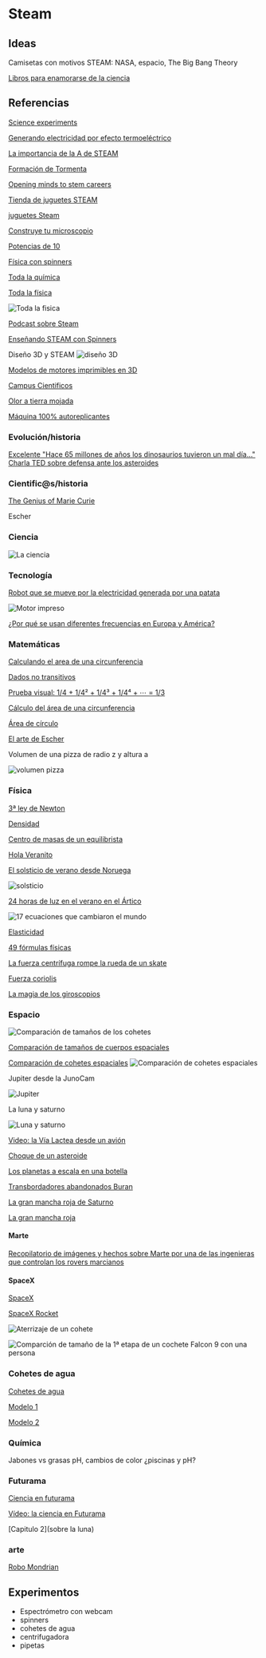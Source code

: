 # Steam

## Ideas

Camisetas con motivos STEAM: NASA, espacio, The Big Bang Theory

[Libros para enamorarse de la ciencia](https://culturacientifica.com/2017/07/02/libros-para-enamorarse/)

## Referencias

[Science experiments](https://www.scienceabc.com/humans/science-experiments-for-kids-simple-experiments-children-can-perform-at-home.html)

[Generando electricidad por efecto termoeléctrico](https://www.instructables.com/id/Thermoelectric-Fan-Driven-by-a-Candle/)

[La importancia de la A de STEAM](https://www.steamcraftedu.com/steam-education-arts-important/)

[Formación de Tormenta]( http://www.syfy.com/syfywire/incredible-time-lapse-video-a-supercell-forms)

[Opening minds to stem careers](http://www.europeanschoolnetacademy.eu/web/opening-minds-to-stem-careers)

[Tienda de juguetes STEAM](https://juguetes.science4you.es/)

[juguetes Steam](http://computerhoy.com/noticias/life/juguetes-stem-que-son-que-gustan-ninos-45594)

[Construye tu microscopio](https://www.youtube.com/playlist?list=PLDxBiw1MlK6TridT9-AKPZ33s2APj2ynr)

[Potencias de 10](https://www.youtube.com/playlist?list=PLDxBiw1MlK6Tcm7ukHHYAbr37EUxFJ5j)



[Física con spinners](github.com/javacasm/spinners)

[Toda la química](https://www.redbubble.com/es/people/dominicwalliman/works/26426671-the-map-of-chemistry)

[Toda la física](http://interestingengineering.com/one-map-explains-entirety-physics-connected)

![Toda la fisica](http://cdn.interestingengineering.com/wp-content/uploads/2016/12/physicsmap-1024x576.jpg)

[Podcast sobre Steam](http://podcast.stemiverse.com/)

[Enseñando STEAM con Spinners](http://hackaday.com/2017/06/23/teaching-steam-with-fidget-spinners/)

Diseño 3D y STEAM
![diseño 3D](https://pbs.twimg.com/media/DBHlXOUW0AQjWGB.jpg)

[Modelos de motores imprimibles en 3D](http://www.microsiervos.com/archivo/ingenieria/modelos-cajas-cambio-motores-impresos-3d-funcionales-no-producen-potencia.html)

[Campus Cientificos](https://www.campuscientificos.es/proyectos)

[Olor a tierra mojada](https://pbs.twimg.com/media/DD7oEszVYAAGLEi.jpg)

[Máquina 100% autoreplicantes](https://www.space.com/37101-self-replicating-3d-printer-moon-bases.html)

### Evolución/historia

[Excelente "Hace 65 millones de años los dinosaurios tuvieron un mal día..." Charla TED sobre defensa ante los asteroides](https://www.ted.com/talks/phil_plait_how_to_defend_earth_from_asteroids)


### Cientific@s/historia

[The Genius of Marie Curie](https://www.youtube.com/watch?v=w6JFRi0Qm_s&feature=em-subs_digest-wl)

Escher

### Ciencia

![La ciencia](https://pbs.twimg.com/media/DEq5QQLUMAI7HNN.jpg)

### Tecnología

[Robot que se mueve por la electricidad generada por una patata](http://www.microsiervos.com/archivo/robots/patata-coche-autonoma.html)

![Motor impreso](https://media.giphy.com/media/syPyA4sWkwiMo/giphy.gif)

[¿Por qué se usan diferentes frecuencias en Europa y América?](http://www.djtelectricaltraining.co.uk/downloads/50Hz-Frequency.pdf)

### Matemáticas

[Calculando el area de una circunferencia](https://lh3.googleusercontent.com/-21cY8FDudUI/WUrYThAVAeI/AAAAAAAABog/y-kdY_A7qBQlWPP3ToGBu5XQLV1l6is-ACJoC/w530-h462-rw/circle.gif)


[Dados no transitivos](http://elpais.com/elpais/2017/06/21/el_aleph/1498064711_481863.html)

[Prueba visual: 1/4 + 1/4² + 1/4³ + 1/4⁴ + ⋯ = 1/3 ](https://twitter.com/ApuntesCiencia/status/878198124967317504)


[Cálculo del área de una circunferencia]( https://twitter.com/scienmag/status/878696789846749184 )

[Área de círculo](https://twitter.com/WorldAndScience/status/881513065262571520)

[El arte de Escher](https://t.co/CEiv6Qabnv)

Volumen de una pizza de radio z y altura a

![volumen pizza](https://pbs.twimg.com/media/DDvDdbtWAAA7jef.jpg)

### Física

[3ª ley de Newton](https://twitter.com/TapasDeCiencia/status/877417879356018688)


[Densidad](https://twitter.com/HdAnchiano/status/871289262376972288)


[Centro de masas de un equilibrista](https://twitter.com/HdAnchiano/status/876900237402677248)

[Hola Veranito](http://www.microsiervos.com/archivo/ciencia/por-que-la-tierra-esta-mas-lejos-del-sol-que-en-todo-el-ano-y-sin-embargo-morimos-de-calor.html)

[El solsticio de verano desde Noruega](https://twitter.com/marsrader/status/877336388617723905)

![solsticio](https://pbs.twimg.com/media/DCzsy2NXkAADZjU.jpg)

[24 horas de luz en el verano en el Ártico](https://twitter.com/marsrader/status/881664185754685440)

![17 ecuaciones que cambiaron el mundo](http://static1.businessinsider.com/image/53289f55eab8ea3d524b5f3a-800-/stewart%2017%20equations%20gauss%27%20law%20corrected.png)

[Elasticidad](https://twitter.com/HdAnchiano/status/877931413852479488)

[49 fórmulas físicas](https://twitter.com/MientrasEnFisic/status/872400310228193281)

[La fuerza centrífuga rompe la rueda de un skate](https://twitter.com/WorldAndScience/status/881361895923625984)

[Fuerza coriolis](https://twitter.com/ApuntesCiencia/status/881550227530022912)

[La magia de los giroscopios](https://twitter.com/loicaroyer/status/876889602732298240)

### Espacio

![Comparación de tamaños de los cohetes](https://pbs.twimg.com/media/DE7OkgKV0AEY7oU.jpg  )

[Comparación de tamaños de cuerpos espaciales](https://twitter.com/ClouderFran/status/874557061492858880)

[Comparación de cohetes espaciales](https://twitter.com/WorldAndScience/status/874506694717579264)
![Comparación de cohetes espaciales](https://pbs.twimg.com/media/DCLfM_6XUAERD2H.jpg)

Jupiter desde la JunoCam

![Jupiter](https://pbs.twimg.com/media/DC9LstCXoAEHERm.jpg)

La luna y saturno

![Luna y saturno](https://pbs.twimg.com/media/DC-_LD-XoAAsFtd.jpg)

[Video: la Vía Lactea desde un avión](https://www.youtube.com/watch?v=5EarOB411BA)

[Choque de un asteroide](https://twitter.com/NASAJPL_Edu/status/880882244750987264)

[Los planetas a escala en una botella](https://twitter.com/microsiervos/status/851728603939299328)

[Transbordadores abandonados Buran](https://twitter.com/DutchSpace/status/884466244639961092)

[La gran mancha roja de Saturno](https://nasa.tumblr.com/post/162828438059/solar-system-things-to-know-this-week)

[La gran mancha roja](http://danielmarin.naukas.com/2017/07/13/la-gran-mancha-roja-de-jupiter-vista-por-juno/)

#### Marte

[Recopilatorio de imágenes y hechos sobre Marte por una de las ingenieras que controlan los rovers marcianos](https://twitter.com/tanyaofmars/status/885952642865930240)

#### SpaceX


[SpaceX](https://www.youtube.com/playlist?list=PLDxBiw1MlK6SEKDQ2aEu7WG0R-UHi_xQA)

[SpaceX Rocket](https://www.youtube.com/watch?v=YkkmzqSpdDg)

![Aterrizaje de un cohete](https://lightsinthedark.files.wordpress.com/2017/01/gif-17.gif)

![Comparción de tamaño de la 1ª etapa de un cochete Falcon 9 con una persona](https://pbs.twimg.com/media/DD_SxWwWsAA4ncy.jpg)


### Cohetes de agua

[Cohetes de agua](https://www.youtube.com/playlist?list=PLDxBiw1MlK6RHdje9xzLtL2Z1FuGMb_IB)

[Modelo 1](https://www.myminifactory.com/object/water-rocket-39789)

[Modelo 2](https://www.myminifactory.com/object/bottle-rocket-gantry-21660)



### Química

Jabones vs grasas
pH, cambios de color ¿piscinas y pH?

### Futurama

[Ciencia en futurama](http://www.taringa.net/comunidades/ciencia-con-paciencia/142540/Info-La-Ciencia-en-Futurama.html)

[Vídeo: la ciencia en Futurama](https://www.youtube.com/watch?v=8pTtKo6ODcU)

[Capitulo 2](sobre la luna)

### arte

[Robo Mondrian](https://programamos.es/robomondrian-combinando-el-arte-y-la-programacion/)

## Experimentos
* Espectrómetro con webcam
* spinners
* cohetes de agua
* centrifugadora
* pipetas
